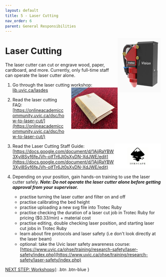 ```yaml
---
layout: default
title: 5 - Laser Cutting
nav_order: 6
parent: General Responsibilities
---
```

<img src="images/5-trotec laser.png" style="float:right;width:140px;" alt="trotec laser">

# Laser Cutting

The laser cutter can cut or engrave wood, paper, cardboard, and more.  Currently, only full-time staff can operate the laser cutter alone.

1. Go through the laser cutting workshop: [lib.uvic.ca/lasdes](https://uviclibraries.github.io/laser/) <img src="images/5-laser_book.jpg" style="float:right;margin-left:20px;width:150px;" alt="inkscape">

2. Read the laser cutting FAQ: [https://onlineacademiccommunity.uvic.ca/dsc/how-to-laser-cut/](https://onlineacademiccommunity.uvic.ca/dsc/how-to-laser-cut/)

    <img src="images/5-inkscape-logo.png" style="float:right;width:150px;" alt="inkscape">

3. Read the Laser Cutting Staff Guide: [https://docs.google.com/document/d/1AjjRaYBW3XyI8Syf6feJVh-oIfTr6Jt0sXyDN-XdJWE/edit](https://docs.google.com/document/d/1AjjRaYBW3XyI8Syf6feJVh-oIfTr6Jt0sXyDN-XdJWE/edit)

4. Depending on your position, gain hands-on training to use the laser cutter safely.  **_Note: Do not operate the laser cutter alone before getting approval from your supervisor._**
    - practise turning the laser cutter and filter on and off
    - practise calibrating the bed height
    - practise uploading a new svg file into Trotec Ruby
    - practise checking the duration of a laser cut job in Trotec Ruby for pricing ($0.33/min) + material cost
    - practise editing, double checking laser position, and starting laser cut jobs in Trotec Ruby
    - learn about fire protocols and laser safety (i.e don't look directly at the laser beam)
    - optional: take the Uvic laser safety awareness course: [https://www.uvic.ca/ohse/training/research-safety/laser-safety/index.php](https://www.uvic.ca/ohse/training/research-safety/laser-safety/index.php)

[NEXT STEP: Workshops](workshop.html){: .btn .btn-blue }
